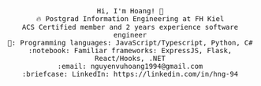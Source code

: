 <p align="center">
  <samp>
    Hi, I'm Hoang! 👋 <br>
    🔥 Postgrad Information Engineering at FH Kiel   <br/>
    ACS Certified member and 2 years experience software engineer <br/>
    📔: Programming languages: JavaScript/Typescript, Python, C#<br/>
    :notebook: Familiar frameworks:  ExpressJS, Flask, React/Hooks, .NET  <br/>
    :email:	nguyenvuhoang1994@gmail.com <br>
    :briefcase: LinkedIn: https://linkedin.com/in/hng-94 <br/>
  </samp>
</p>

